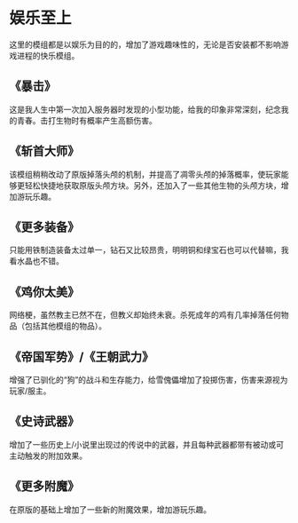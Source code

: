 # 娱乐至上
这里的模组都是以娱乐为目的的，增加了游戏趣味性的，无论是否安装都不影响游戏进程的快乐模组。



## 《暴击》

这是我人生中第一次加入服务器时发现的小型功能，给我的印象非常深刻，纪念我的青春。击打生物时有概率产生高额伤害。

## 《斩首大师》

该模组稍稍改动了原版掉落头颅的机制，并提高了凋零头颅的掉落概率，使玩家能够更轻松快捷地获取原版头颅方块。另外，还加入了一些其他生物的头颅方块，增加游玩乐趣。

## 《更多装备》

只能用铁制造装备太过单一，钻石又比较昂贵，明明铜和绿宝石也可以代替嘛，我看水晶也不错。

## 《鸡你太美》

网络梗，虽然教主已然不在，但教义却始终未衰。杀死成年的鸡有几率掉落任何物品（包括其他模组的物品）。

## 《帝国军势》/《王朝武力》

增强了已驯化的“狗”的战斗和生存能力，给雪傀儡增加了投掷伤害，伤害来源视为玩家/服主。

## 《史诗武器》

增加了一些历史上/小说里出现过的传说中的武器，并且每种武器都带有被动或可主动触发的附加效果。

## 《更多附魔》

在原版的基础上增加了一些新的附魔效果，增加游玩乐趣。

























